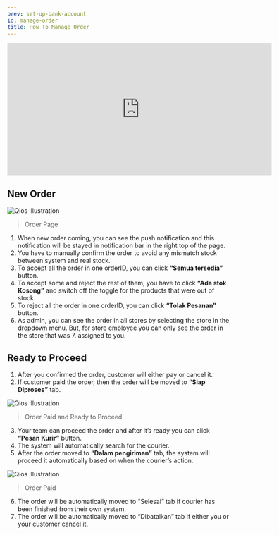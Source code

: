 ```yaml
---
prev: set-up-bank-account
id: manage-order
title: How To Manage Order
---
```


<iframe width="600" height="300" src="https://www.youtube.com/embed/rz8yh7mZVpg?list=PLy86Ve1I7c3iZrOzmqE16D0ZVIjoDFRQw" title="YouTube video player" frameBorder="0" allow="accelerometer; autoplay; clipboard-write; encrypted-media; gyroscope; picture-in-picture" allowFullScreen></iframe>

## New Order

![Qios illustration](./images/image14.png)

> Order Page

1. When new order coming, you can see the push notification and this notification will be stayed in notification bar in the right top of the page.
2. You have to manually confirm the order to avoid any mismatch stock between system and real stock.
3. To accept all the order in one orderID, you can click **“Semua tersedia”** button.
4. To accept some and reject the rest of them, you have to click **“Ada stok Kosong”** and switch off the toggle for the products that were out of stock.
5. To reject all the order in one orderID, you can click **“Tolak Pesanan”** button.
6. As admin, you can see the order in all stores by selecting the store in the dropdown menu. But, for store employee you can only see the order in the store that was 7. assigned to you.

## Ready to Proceed

1. After you confirmed the order, customer will either pay or cancel it.
2. If customer paid the order, then the order will be moved to **“Siap Diproses”** tab.

![Qios illustration](./images/image15.png)

> Order Paid and Ready to Proceed

3. Your team can proceed the order and after it’s ready you can click **“Pesan Kurir”** button.
4. The system will automatically search for the courier.
5. After the order moved to **“Dalam pengiriman”** tab, the system will proceed it automatically based on when the courier’s action.

![Qios illustration](./images/image16.png)

> Order Paid

6. The order will be automatically moved to “Selesai” tab if courier has been finished from their own system.
7. The order will be automatically moved to “Dibatalkan” tab if either you or your customer cancel it.
